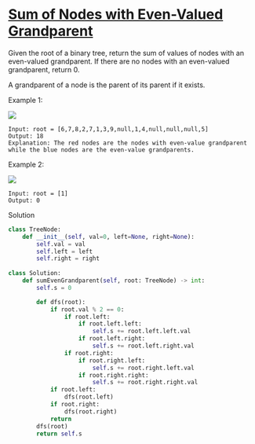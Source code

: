 # [Sum of Nodes with Even-Valued Grandparent](https://leetcode.com/problems/sum-of-nodes-with-even-valued-grandparent/submissions/889641218/)

Given the root of a binary tree, return the sum of values of nodes with an even-valued grandparent. If there are no nodes with an even-valued grandparent, return 0.

A grandparent of a node is the parent of its parent if it exists.

Example 1:

![](https://assets.leetcode.com/uploads/2021/08/10/even1-tree.jpg)

```
Input: root = [6,7,8,2,7,1,3,9,null,1,4,null,null,null,5]
Output: 18
Explanation: The red nodes are the nodes with even-value grandparent while the blue nodes are the even-value grandparents.
```
Example 2:

![](https://assets.leetcode.com/uploads/2021/08/10/even2-tree.jpg)

```
Input: root = [1]
Output: 0
```
Solution
```python
class TreeNode:
    def __init__(self, val=0, left=None, right=None):
        self.val = val
        self.left = left
        self.right = right
        
class Solution:
    def sumEvenGrandparent(self, root: TreeNode) -> int:
        self.s = 0

        def dfs(root):
            if root.val % 2 == 0:
                if root.left:
                    if root.left.left:
                        self.s += root.left.left.val
                    if root.left.right:
                        self.s += root.left.right.val
                if root.right:
                    if root.right.left:
                        self.s += root.right.left.val
                    if root.right.right:
                        self.s += root.right.right.val
            if root.left:
                dfs(root.left)
            if root.right:
                dfs(root.right)
            return
        dfs(root)
        return self.s
```